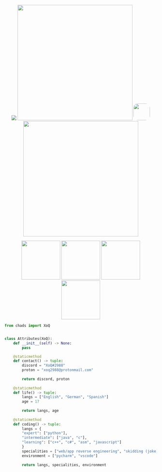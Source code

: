 <p align="center">
    <img class="rounded-image" src="https://i.imgur.com/mlE64nK.png">
    <img width=380px  src="https://skillicons.dev/icons?i=python,c,cs,java,html,css"/>
    <img width=55px height=55px style="border-radius:15px" src="https://i.pinimg.com/originals/70/cf/72/70cf72dfdc5e08d124cc4c5e2a172d65.gif">
    <img width=380px  src="https://skillicons.dev/icons?i=discord,bots,raspberrypi,linux,github,vscode"/>
</p>

<div align="center">
    <img height="128" src="https://camo.githubusercontent.com/ffbf71edb9eb65671926a8cc42a5a740bf5b799a9b93699a3a0de76e1793a80b/68747470733a2f2f6d656469612e67697068792e636f6d2f6d656469612f54456e586b637348725034596564436868412f67697068792e676966"/>
    <img height="128" src="https://github-readme-stats.vercel.app/api?username=xoq2988&"/>
    <img height="128" src="https://lanyard.cnrad.dev/api/614815221399158854"/>
    <img height="128" src="https://camo.githubusercontent.com/ffbf71edb9eb65671926a8cc42a5a740bf5b799a9b93699a3a0de76e1793a80b/68747470733a2f2f6d656469612e67697068792e636f6d2f6d656469612f54456e586b637348725034596564436868412f67697068792e676966"/>
</div>



```python
from chads import XoQ


class Attributes(XoQ):
    def __init__(self) -> None:
        pass

    @staticmethod
    def contact() -> tuple:
        discord = "XoQ#2988"
        proton = "xoq2988@protonmail.com"
    
        return discord, proton
    
    @staticmethod
    def life() -> tuple:
        langs = ["English", "German", "Spanish"]
        age = 17
        
        return langs, age
    
    @staticmethod
    def coding() -> tuple:
        langs = {
        "expert": ["python"],
        "intermediate": ["java", "c"],
        "learning": ["c++", "c#", "asm", "javascript"]
        }
        specialities = ["web/app reverse engineering", "skidding (joke)"]
        environment = ["pycharm", "vscode"]
    
        return langs, specialities, environment

```

